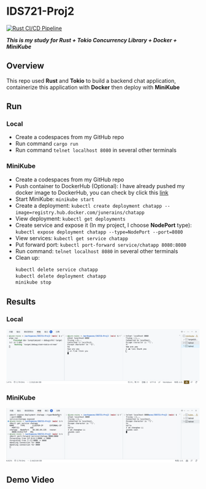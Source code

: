 # IDS721-Proj2
[![Rust CI/CD Pipeline](https://github.com/june-rains/IDS721-Proj2/actions/workflows/rust.yml/badge.svg)](https://github.com/june-rains/IDS721-Proj2/actions/workflows/rust.yml)

***This is my study for Rust + Tokio Concurrency Library + Docker + MiniKube***

## Overview
This repo used **Rust** and **Tokio** to build a backend chat application, containerize this application with **Docker** then deploy with **MiniKube**


## Run
### Local 
  * Create a codespaces from my GitHub repo  
  * Run command `cargo run`  
  * Run command `telnet localhost 8080` in several other terminals
### MiniKube
  * Create a codespaces from my GitHub repo
  * Push container to DockerHub (Optional): I have already pushed my docker image to DockerHub, you can check by click this [link](https://hub.docker.com/repository/docker/junerains/chatapp/general)
  * Start MiniKube: `minikube start`
  * Create a deployment: `kubectl create deployment chatapp --image=registry.hub.docker.com/junerains/chatapp`
  * View deployment: `kubectl get deployments`
  * Create service and expose it (In my project, I choose **NodePort** type): `kubectl expose deployment chatapp --type=NodePort --port=8080`
  * View services: `kubectl get service chatapp`
  * Put forward port: `kubectl port-forward service/chatapp 8080:8080`
  * Run command: `telnet localhost 8080` in several other terminals
  * Clean up:
    ```bash
    kubectl delete service chatapp
    kubectl delete deployment chatapp
    minikube stop
    ````
 ## Results
 ### Local
 ![res](./lcoal.png)
 
 ### MiniKube
  ![res](./minikube.png)

 ## Demo Video
 
 



